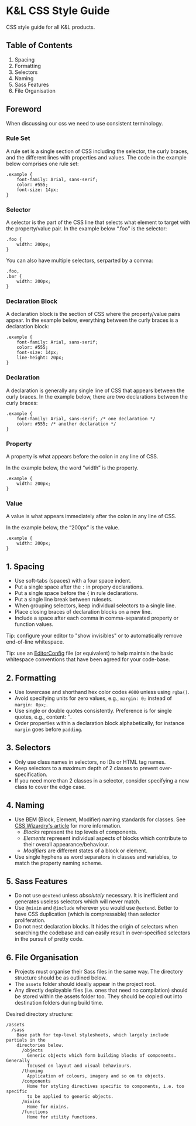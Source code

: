 # K&L CSS Style Guide

CSS style guide for all K&amp;L products.

## Table of Contents
1. Spacing
2. Formatting
3. Selectors
4. Naming
5. Sass Features
6. File Organisation


## Foreword
When discussing our css we need to use consistent terminology.

### Rule Set

A rule set is a single section of CSS including the selector, the curly braces,
and the different lines with properties and values. The code in the example
below comprises one rule set:

    .example {
        font-family: Arial, sans-serif;
        color: #555;
        font-size: 14px;
    }

### Selector

A selector is the part of the CSS line that selects what element to target with
the property/value pair. In the example below “.foo” is the selector:

    .foo {
        width: 200px;
    }

You can also have multiple selectors, serparted by a comma:

    .foo,
    .bar {
        width: 200px;
    }


### Declaration Block

A declaration block is the section of CSS where the property/value pairs
appear. In the example below, everything between the curly braces is a
declaration block:

    .example {
        font-family: Arial, sans-serif;
        color: #555;
        font-size: 14px;
        line-height: 20px;
    }

### Declaration

A declaration is generally any single line of CSS that appears between the
curly braces. In the example below, there are two declarations between the
curly braces:

    .example {
        font-family: Arial, sans-serif; /* one declaration */
        color: #555; /* another declaration */
    }

### Property

A property is what appears before the colon in any line of CSS.

In the example below, the word “width” is the property.

    .example {
        width: 200px;
    }

### Value

A value is what appears immediately after the colon in any line of CSS.

In the example below, the “200px” is the value.

    .example {
        width: 200px;
    }

## 1. Spacing
+ Use soft-tabs (spaces) with a four space indent.
+ Put a single space after the `:` in propery declarations.
+ Put a single space before the `{` in rule declarations.
+ Put a single line break between rulesets.
+ When grouping selectors, keep individual selectors to a single line.
+ Place closing braces of declaration blocks on a new line.
+ Include a space after each comma in comma-separated property or function values.

Tip: configure your editor to "show invisibles" or to automatically remove
end-of-line whitespace.

Tip: use an [EditorConfig](http://editorconfig.org/) file (or equivalent) to
help maintain the basic whitespace conventions that have been agreed for your
code-base.

## 2. Formatting
+ Use lowercase and shorthand hex color codes `#000` unless using `rgba()`.
+ Avoid specifying units for zero values, e.g., `margin: 0;` instead of `margin:
  0px;`.
+ Use single or double quotes consistently. Preference is for single quotes, e.g., content: ''.
+ Order properties within a declaration block alphabetically, for instance
  `margin` goes before `padding`.

## 3. Selectors
+ Only use class names in selectors, no IDs or HTML tag names.
+ Keep selectors to a maximum depth of 2 classes to prevent over-specification.
+ If you need more than 2 classes in a selector, consider specifying a new
  class to cover the edge case.

## 4. Naming
+ Use BEM (Block, Element, Modifier) naming standards for classes. See [CSS
  Wizardry's article](http://csswizardry.com/2013/01/mindbemding-getting-your-head-round-bem-syntax/)
  for more information.
  + _Blocks_ represent the top levels of components.
  + _Elements_ represent individual aspects of blocks which contribute to their
    overall appearance/behaviour.
  + _Modifiers_ are different states of a block or element.
+ Use single hyphens as word separators in classes and variables, to match the
  property naming scheme.

## 5. Sass Features
+ Do not use `@extend` unless *absolutely* necessary. It is inefficient and
  generates useless selectors which will never match.
+ Use `@mixin` and `@include` wherever you would use `@extend`. Better to have
  CSS duplication (which is compressable) than selector proliferation.
+ Do not nest declaration blocks. It hides the origin of selectors when
  searching the codebase and can easily result in over-specified selectors
  in the pursuit of pretty code.

## 6. File Organisation
+ Projects must organise their Sass files in the same way. The directory
  structure should be as outlined below.
+ The `assets` folder should ideally appear in the project root.
+ Any directly deployable files (i.e. ones that need no compilation) should
  be stored within the assets folder too. They should be copied out into
  destination folders during build time.

Desired directory structure:
```
/assets
  /sass
    Base path for top-level stylesheets, which largely include partials in the
    directories below.
      /objects
        Generic objects which form building blocks of components. Generally
        focused on layout and visual behaviours.
      /theming
        Application of colours, imagery and so on to objects.
      /components
        Home for styling directives specific to components, i.e. too specific
        to be applied to generic objects.
      /mixins
        Home for mixins.
      /functions
        Home for utility functions.
```

